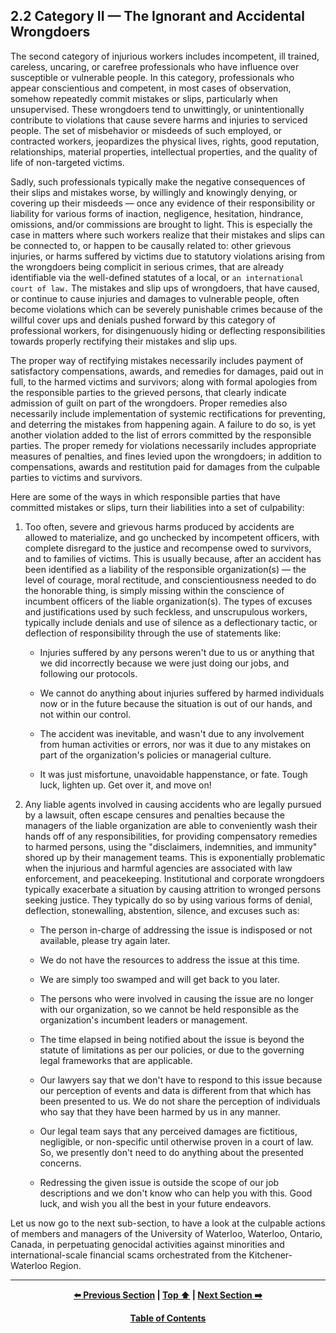 ## 2.2 Category II — The Ignorant and Accidental Wrongdoers

The second category of injurious workers includes incompetent, ill trained, careless, uncaring, or carefree professionals who have influence over susceptible or vulnerable people. In this category, professionals who appear conscientious and competent, in most cases of observation, somehow repeatedly commit mistakes or slips, particularly when unsupervised. These wrongdoers tend to unwittingly, or unintentionally contribute to violations that cause severe harms and injuries to serviced people. The set of misbehavior or misdeeds of such employed, or contracted workers, jeopardizes the physical lives, rights, good reputation, relationships, material properties, intellectual properties, and the quality of life of non-targeted victims. 

Sadly, such professionals typically make the negative consequences of their slips and mistakes worse, by willingly and knowingly denying, or covering up their misdeeds — once any evidence of their responsibility or liability for various forms of inaction, negligence, hesitation, hindrance, omissions, and/or commissions are brought to light. This is especially the case in matters where such workers realize that their mistakes and slips can be connected to, or happen to be causally related to: other grievous injuries, or harms suffered by victims due to statutory violations arising from the wrongdoers being complicit in serious crimes, that are already identifiable via the well-defined statutes of a local, or `an international court of law.` The mistakes and slip ups of wrongdoers, that have caused, or continue to cause injuries and damages to vulnerable people, often become violations which can be severely punishable crimes because of the willful cover ups and denials pushed forward by this category of professional workers, for disingenuously hiding or deflecting responsibilities towards properly rectifying their mistakes and slip ups. 

The proper way of rectifying mistakes necessarily includes payment of satisfactory compensations, awards, and remedies for damages, paid out in full, to the harmed victims and survivors; along with formal apologies from the responsible parties to the grieved persons, that clearly indicate admission of guilt on part of the wrongdoers. Proper remedies also necessarily include implementation of systemic rectifications for preventing, and deterring the mistakes from happening again. A failure to do so, is yet another violation added to the list of errors committed by the responsible parties. The proper remedy for violations necessarily includes appropriate measures of penalties, and fines levied upon the wrongdoers; in addition to compensations, awards and restitution paid for damages from the culpable parties to victims and survivors. 

Here are some of the ways in which responsible parties that have committed mistakes or slips, turn their liabilities into a set of culpability:  

1. Too often, severe and grievous harms produced by accidents are allowed to materialize, and go unchecked by incompetent officers, with complete disregard to the justice and recompense owed to survivors, and to families of victims. This is usually because, after an accident has been identified as a liability of the responsible organization(s) — the level of courage, moral rectitude, and conscientiousness needed to do the honorable thing, is simply missing within the conscience of incumbent officers of the liable organization(s). The types of excuses and justifications used by such feckless, and unscrupulous workers, typically include denials and use of silence as a deflectionary tactic, or deflection of responsibility through the use of statements like:

    - Injuries suffered by any persons weren't due to us or anything that we did incorrectly because we were just doing our jobs, and following our protocols.
	
    - We cannot do anything about injuries suffered by harmed individuals now or in the future because the situation is out of our hands, and not within our control.
	
    - The accident was inevitable, and wasn't due to any involvement from human activities or errors, nor was it due to any mistakes on part of the organization's policies or managerial culture. 
	
    - It was just misfortune, unavoidable happenstance, or fate. Tough luck, lighten up. Get over it, and move on!

1. Any liable agents involved in causing accidents who are legally pursued by a lawsuit, often escape censures and penalties because the managers of the liable organization are able to conveniently wash their hands off of any responsibilities, for providing compensatory remedies to harmed persons, using the "disclaimers, indemnities, and immunity" shored up by their management teams. This is exponentially problematic when the injurious and harmful agencies are associated with law enforcement, and peacekeeping. Institutional and corporate wrongdoers typically exacerbate a situation by causing attrition to wronged persons seeking justice. They typically do so by using various forms of denial, deflection, stonewalling, abstention, silence, and excuses such as: 

    - The person in-charge of addressing the issue is indisposed or not available, please try again later.
	
    - We do not have the resources to address the issue at this time. 
	
    - We are simply too swamped and will get back to you later.
	
    - The persons who were involved in causing the issue are no longer with our organization, so we cannot be held responsible as the organization's incumbent leaders or management.
	
    - The time elapsed in being notified about the issue is beyond the statute of limitations as per our policies, or due to the governing legal frameworks that are applicable.
	
    - Our lawyers say that we don't have to respond to this issue because our perception of events and data is different from that which has been presented to us. We do not share the perception of individuals who say that they have been harmed by us in any manner.
	
    - Our legal team says that any perceived damages are fictitious, negligible, or non-specific until otherwise proven in a court of law. So, we presently don't need to do anything about the presented concerns. 
	
    - Redressing the given issue is outside the scope of our job descriptions and we don't know who can help you with this. Good luck, and wish you all the best in your future endeavors.       
    
Let us now go to the next sub-section, to have a look at the culpable actions of members and managers of the University of Waterloo, Waterloo, Ontario, Canada, in perpetuating genocidal activities against minorities and international-scale financial scams orchestrated from the Kitchener-Waterloo Region. 

---
<div align="center">
  
  **[:arrow_left: Previous Section][Prev] | [Top :arrow_up:][Top] | [Next Section :arrow_right:][Next]** 
  
  **[Table of Contents][TOC]**

  [Prev]: ./02-1-2.md
  [Top]: ./02-2.md#22-category-ii--the-ignorant-and-accidental-wrongdoers
  [Next]: ./02-2-1.md
  [TOC]: ./README.md#table-of-contents
  
</div>